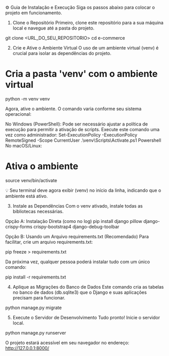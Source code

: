 ⚙️ Guia de Instalação e Execução
Siga os passos abaixo para colocar o projeto em funcionamento.

1. Clone o Repositório
Primeiro, clone este repositório para a sua máquina local e navegue até a pasta do projeto.

git clone <URL_DO_SEU_REPOSITORIO>
cd e-commerce


2. Crie e Ative o Ambiente Virtual
O uso de um ambiente virtual (venv) é crucial para isolar as dependências do projeto.

# Cria a pasta 'venv' com o ambiente virtual
python -m venv venv


Agora, ative o ambiente. O comando varia conforme seu sistema operacional:

No Windows (PowerShell):
Pode ser necessário ajustar a política de execução para permitir a ativação de scripts. Execute este comando uma vez como administrador: 
Set-ExecutionPolicy -ExecutionPolicy RemoteSigned -Scope CurrentUser
.\venv\Scripts\Activate.ps1
Powershell
No macOS/Linux:
# Ativa o ambiente
source venv/bin/activate


💡 Seu terminal deve agora exibir (venv) no início da linha, indicando que o ambiente está ativo.

3. Instale as Dependências
Com o venv ativado, instale todas as bibliotecas necessárias.

Opção A: Instalação Direta (como no log)
pip install django pillow django-crispy-forms crispy-bootstrap4 django-debug-toolbar

Opção B: Usando um Arquivo requirements.txt (Recomendado)
Para facilitar, crie um arquivo requirements.txt:

pip freeze > requirements.txt

Da próxima vez, qualquer pessoa poderá instalar tudo com um único comando:

pip install -r requirements.txt

4. Aplique as Migrações do Banco de Dados
Este comando cria as tabelas no banco de dados (db.sqlite3) que o Django e suas aplicações precisam para funcionar.

python manage.py migrate

5. Execute o Servidor de Desenvolvimento
Tudo pronto! Inicie o servidor local.

python manage.py runserver

O projeto estará acessível em seu navegador no endereço: http://127.0.0.1:8000/
